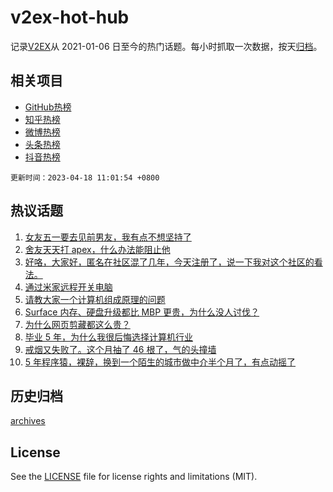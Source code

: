# v2ex-hot-hub

 记录[V2EX](https://www.v2ex.com/)从 2021-01-06 日至今的热门话题。每小时抓取一次数据，按天[归档](archives)。
 
 ## 相关项目

- [GitHub热榜](https://github.com/it985/github-hot-hub)
- [知乎热榜](https://github.com/it985/zhihu-hot-hub)
- [微博热榜](https://github.com/it985/weibo-hot-hub)
- [头条热榜](https://github.com/it985/toutiao-hot-hub)
- [抖音热榜](https://github.com/it985/douyin-hot-hub)


 `更新时间：2023-04-18 11:01:54 +0800`

## 热议话题

1. [女友五一要去见前男友，我有点不想坚持了](https://www.v2ex.com/t/933324)
1. [舍友天天打 apex，什么办法能阻止他](https://www.v2ex.com/t/933164)
1. [好咯，大家好，匿名在社区混了几年，今天注册了，说一下我对这个社区的看法。](https://www.v2ex.com/t/933168)
1. [通过米家远程开关电脑](https://www.v2ex.com/t/933127)
1. [请教大家一个计算机组成原理的问题](https://www.v2ex.com/t/933184)
1. [Surface 内存、硬盘升级都比 MBP 更贵，为什么没人讨伐？](https://www.v2ex.com/t/933198)
1. [为什么网页剪藏都这么贵？](https://www.v2ex.com/t/933107)
1. [毕业 5 年，为什么我很后悔选择计算机行业](https://www.v2ex.com/t/933209)
1. [戒烟又失败了。这个月抽了 46 根了，气的头撞墙](https://www.v2ex.com/t/933281)
1. [5 年程序猿，裸辞，换到一个陌生的城市做中介半个月了，有点动摇了](https://www.v2ex.com/t/933280)

## 历史归档

[archives](archives)

## License

See the [LICENSE](LICENSE) file for license rights and limitations (MIT).
